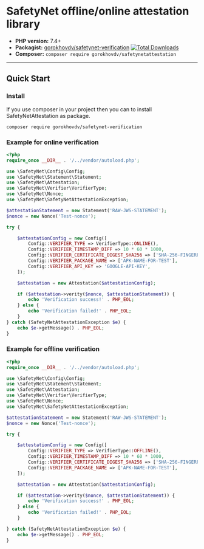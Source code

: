 SafetyNet offline/online attestation library
===============================
* **PHP version:** 7.4+
* **Packagist:** [gorokhovdv/safetynet-verification](https://packagist.org/packages/gorokhovdv/safetynet-verification) [![Total Downloads](https://poser.pugx.org/gorokhovdv/safetynet-verification/downloads.png)](https://packagist.org/packages/gorokhovdv/safetynet-verification)
* **Composer:** `composer require gorokhovdv/safetynetattestation`

***

## Quick Start

### Install

If you use composer in your project then you can to install SafetyNetAttestation as package.

`composer require gorokhovdv/safetynet-verification`

### Example for online verification

```php
<?php
require_once __DIR__ . '/../vendor/autoload.php';

use \SafetyNet\Config\Config;
use \SafetyNet\Statement\Statement;
use \SafetyNet\Attestation;
use \SafetyNet\Verifier\VerifierType;
use \SafetyNet\Nonce;
use \SafetyNet\SafetyNetAttestationException;

$attestationStatement = new Statement('RAW-JWS-STATEMENT');
$nonce = new Nonce('Test-nonce');

try {

    $attestationConfig = new Config([
        Config::VERIFIER_TYPE => VerifierType::ONLINE(),
        Config::VERIFIER_TIMESTAMP_DIFF => 10 * 60 * 1000,
        Config::VERIFIER_CERTIFICATE_DIGEST_SHA256 => ['SHA-256-FINGERPRINT'],
        Config::VERIFIER_PACKAGE_NAME => ['APK-NAME-FOR-TEST'],
        Config::VERIFIER_API_KEY => 'GOOGLE-API-KEY',
    ]);

    $attestation = new Attestation($attestationConfig);

    if ($attestation->verity($nonce, $attestationStatement)) {
        echo 'Verification success!' . PHP_EOL;
    } else {
        echo 'Verification failed!' . PHP_EOL;
    }
} catch (SafetyNetAttestationException $e) {
    echo $e->getMessage() . PHP_EOL;
}
```

### Example for offline verification

```php
<?php
require_once __DIR__ . '/../vendor/autoload.php';

use \SafetyNet\Config\Config;
use \SafetyNet\Statement\Statement;
use \SafetyNet\Attestation;
use \SafetyNet\Verifier\VerifierType;
use \SafetyNet\Nonce;
use \SafetyNet\SafetyNetAttestationException;

$attestationStatement = new Statement('RAW-JWS-STATEMENT');
$nonce = new Nonce('Test-nonce');

try {

    $attestationConfig = new Config([
        Config::VERIFIER_TYPE => VerifierType::OFFLINE(),
        Config::VERIFIER_TIMESTAMP_DIFF => 10 * 60 * 1000,
        Config::VERIFIER_CERTIFICATE_DIGEST_SHA256 => ['SHA-256-FINGERPRINT'],
        Config::VERIFIER_PACKAGE_NAME => ['APK-NAME-FOR-TEST'],
    ]);

    $attestation = new Attestation($attestationConfig);

    if ($attestation->verity($nonce, $attestationStatement)) {
        echo 'Verification success!' . PHP_EOL;
    } else {
        echo 'Verification failed!' . PHP_EOL;
    }

} catch (SafetyNetAttestationException $e) {
    echo $e->getMessage() . PHP_EOL;
}
```